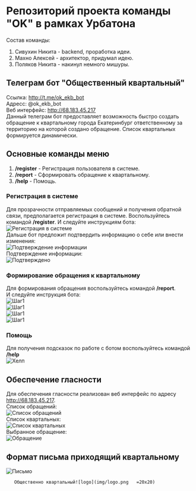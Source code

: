 # Репозиторий проекта команды "OK" в рамках Урбатона
Состав команды:
1. Сивухин Никита - backend, проработка идеи.
2. Махно Алексей - архитектор, придумал идею.
3. Поляков Никита - накинул немного мишуры.
## Телеграм бот "Общественный квартальный" 
Ссылка: http://t.me/ok_ekb_bot  
Адресс: @ok_ekb_bot    
Веб интерфейс: http://68.183.45.217    
Данный телеграм бот предоставляет возможность быстро создать обращение к квартальному города Екатеринбург ответственному за территорию на которой создано обращение. Список квартальных формируется динамически.
## Основные команды меню
1. **/register** - Регистрация пользователя в системе.
2. **/report** - Сформировать обращение к квартальному.
3. **/help** - Помощь.
    
### Регистрация в системе
Для прозрачности отправляемых сообщений и получения обратной связи, предполагается регистрация в системе.
Воспользуйтесь командой **/register**.
И следуйте инструкциям бота:
![Регистрация в системе](img/reg.png)    
Дальше бот предложит подтвердить информацию о себе или внести изменения:    
![Подтверждение информации](img/regDone.PNG)    
Подтверждение информации:   
![Подтверждено](img/done.PNG)   
       
### Формирование обращения к квартальному
Для формирования обращения воспользуйтесь командой **/report**.  
И следуйте инструкция бота:  
![Шаг1](img/report1.PNG)   
![Шаг1](img/report2.PNG)   
![Шаг1](img/report3.PNG)   
![Шаг1](img/report4.PNG)   
    
### Помощь
Для получения подсказок по работе с ботом воспользуйтесь командой **/help**   
![Хелп](img/help.PNG)
  
## Обеспечение гласности
Для обеспечения гласности реализован веб интерфейс по адресу http://68.183.45.217.  
Список обращений:  
![Список обращений](img/reportList.PNG)   
Список квартальных:   
![Список квартальных](img/listResp.PNG)     
Выбранное обращение:   
![Обращение](img/reportWeb.PNG)

## Формат письма приходящий квартальному
![Письмо](img/mail.png)  
   
   
      
       
       Общественно квартальный![logo](img/logo.png   =20x20)
